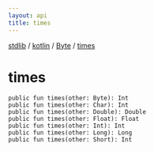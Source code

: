 ```yaml
---
layout: api
title: times
---
```

[stdlib](../../index.md) / [kotlin](../index.md) / [Byte](index.md) / [times](times.md)

# times

```
public fun times(other: Byte): Int
public fun times(other: Char): Int
public fun times(other: Double): Double
public fun times(other: Float): Float
public fun times(other: Int): Int
public fun times(other: Long): Long
public fun times(other: Short): Int
```
